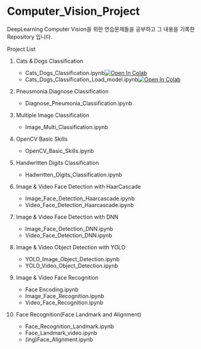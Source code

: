 # Computer_Vision_Project

DeepLearning Computer Vision을 위한 연습문제들을 공부하고 그 내용을 기록한 Repository 입니다.

Project List
  1. Cats & Dogs Classification
      * Cats_Dogs_Classification.ipynb<a href="https://colab.research.google.com/github/Byeon-MJ/Computer_Vision_Project/blob/main/Cats_Dogs_Classification.ipynb"><img data-canonical-src="https://colab.research.google.com/assets/colab-badge.svg" alt="Open In Colab" src="https://camo.githubusercontent.com/84f0493939e0c4de4e6dbe113251b4bfb5353e57134ffd9fcab6b8714514d4d1/68747470733a2f2f636f6c61622e72657365617263682e676f6f676c652e636f6d2f6173736574732f636f6c61622d62616467652e737667"></a>
      * Cats_Dogs_Classification_Load_model.ipynb<a href="https://colab.research.google.com/github/Byeon-MJ/Computer_Vision_Project/blob/main/Cats_Dogs_Classification_Load_model.ipynb"><img data-canonical-src="https://colab.research.google.com/assets/colab-badge.svg" alt="Open In Colab" src="https://camo.githubusercontent.com/84f0493939e0c4de4e6dbe113251b4bfb5353e57134ffd9fcab6b8714514d4d1/68747470733a2f2f636f6c61622e72657365617263682e676f6f676c652e636f6d2f6173736574732f636f6c61622d62616467652e737667"></a>

  2. Pneusmonia Diagnose Classification
      * Diagnose_Pneumonia_Classification.ipynb

  3. Multiple Image Classification
      * Image_Multi_Classification.ipynb

  4. OpenCV Basic Skills
      * OpenCV_Basic_Skills.ipynb

  5. Handwritten Digits Classification
      * Hadwritten_Digits_Classification.ipynb

  6. Image & Video Face Detection with HaarCascade
      * Image_Face_Detection_Haarcascade.ipynb
      * Video_Face_Detection_Haarcascade.ipynb

  7. Image & Video Face Detection with DNN
      * Image_Face_Detection_DNN.ipynb
      * Video_Face_Detection_DNN.ipynb

  8. Image & Video Object Detection with YOLO
      * YOLO_Image_Object_Detection.ipynb
      * YOLO_Video_Object_Detection.ipynb

  9. Image & Video Face Recognition
      * Face Encoding.ipynb
      * Image_Face_Recognition.ipynb
      * Video_Face_Recognition.ipynb 

  10. Face Recognition(Face Landmark and Alignment)
      * Face_Recognition_Landmark.ipynb
      * Face_Landmark_video.ipynb
      * (ing)Face_Alignment.ipynb
